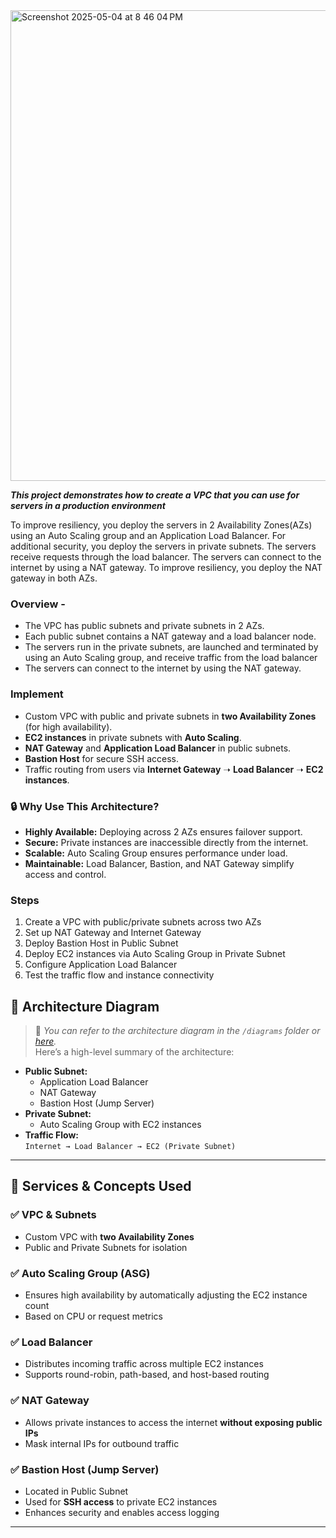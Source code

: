 <img width="753" alt="Screenshot 2025-05-04 at 8 46 04 PM" src="https://github.com/user-attachments/assets/528ac2b9-9532-45b8-aebf-4bb43bed6c69" />

***This project demonstrates how to create a VPC that you can use for servers in a production environment***

To improve resiliency, you deploy the servers in 2 Availability Zones(AZs) using an Auto Scaling group and an Application Load Balancer. For additional security, you deploy the servers in private subnets. 
The servers receive requests through the load balancer. The servers can connect to the internet by using a NAT gateway. To improve resiliency, you deploy the NAT gateway in both AZs.

### Overview -
- The VPC has public subnets and private subnets in 2 AZs.
- Each public subnet contains a NAT gateway and a load balancer node.
- The servers run in the private subnets, are launched and terminated by using an Auto Scaling group, and receive traffic from the load balancer
- The servers can connect to the internet by using the NAT gateway.

### Implement 
- Custom VPC with public and private subnets in **two Availability Zones** (for high availability).
- **EC2 instances** in private subnets with **Auto Scaling**.
- **NAT Gateway** and **Application Load Balancer** in public subnets.
- **Bastion Host** for secure SSH access.
- Traffic routing from users via **Internet Gateway** ➝ **Load Balancer** ➝ **EC2 instances**.

### 🔒 Why Use This Architecture?

- **Highly Available:** Deploying across 2 AZs ensures failover support.
- **Secure:** Private instances are inaccessible directly from the internet.
- **Scalable:** Auto Scaling Group ensures performance under load.
- **Maintainable:** Load Balancer, Bastion, and NAT Gateway simplify access and control.

### Steps
1. Create a VPC with public/private subnets across two AZs
2. Set up NAT Gateway and Internet Gateway
3. Deploy Bastion Host in Public Subnet
4. Deploy EC2 instances via Auto Scaling Group in Private Subnet
5. Configure Application Load Balancer
6. Test the traffic flow and instance connectivity


## 🧭 Architecture Diagram

> 📌 _You can refer to the architecture diagram in the `/diagrams` folder or [here](#)._  
Here’s a high-level summary of the architecture:

- **Public Subnet:**
  - Application Load Balancer
  - NAT Gateway
  - Bastion Host (Jump Server)
- **Private Subnet:**
  - Auto Scaling Group with EC2 instances
- **Traffic Flow:**  
  `Internet → Load Balancer → EC2 (Private Subnet)`

---

## 🧱 Services & Concepts Used

### ✅ VPC & Subnets
- Custom VPC with **two Availability Zones**
- Public and Private Subnets for isolation

### ✅ Auto Scaling Group (ASG)
- Ensures high availability by automatically adjusting the EC2 instance count
- Based on CPU or request metrics

### ✅ Load Balancer
- Distributes incoming traffic across multiple EC2 instances
- Supports round-robin, path-based, and host-based routing

### ✅ NAT Gateway
- Allows private instances to access the internet **without exposing public IPs**
- Mask internal IPs for outbound traffic

### ✅ Bastion Host (Jump Server)
- Located in Public Subnet
- Used for **SSH access** to private EC2 instances
- Enhances security and enables access logging

---




  




